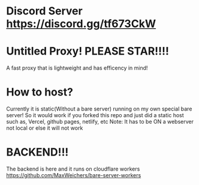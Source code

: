 # Discord Server https://discord.gg/tf673CkW
# Untitled Proxy! PLEASE STAR!!!!
A fast proxy that is lightweight and has efficency in mind!
# How to host?
Currently it is static(Without a bare server) running on my own special bare server!
So it would work if you forked this repo and just did a static host such as, Vercel, github pages, netlify, etc Note: It has to be ON a webserver not local or else it will not work
# BACKEND!!!
The backend is here and it runs on cloudflare workers https://github.com/MaxWeichers/bare-server-workers
